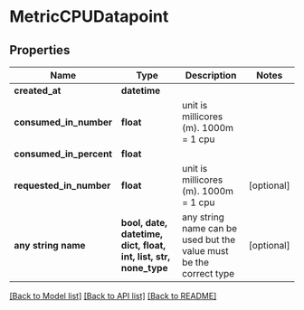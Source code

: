 # MetricCPUDatapoint


## Properties
Name | Type | Description | Notes
------------ | ------------- | ------------- | -------------
**created_at** | **datetime** |  | 
**consumed_in_number** | **float** | unit is millicores (m). 1000m &#x3D; 1 cpu | 
**consumed_in_percent** | **float** |  | 
**requested_in_number** | **float** | unit is millicores (m). 1000m &#x3D; 1 cpu | [optional] 
**any string name** | **bool, date, datetime, dict, float, int, list, str, none_type** | any string name can be used but the value must be the correct type | [optional]

[[Back to Model list]](../README.md#documentation-for-models) [[Back to API list]](../README.md#documentation-for-api-endpoints) [[Back to README]](../README.md)



